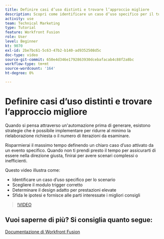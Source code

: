 ```yaml
---
title: Definire casi d’uso distinti e trovare l’approccio migliore
description: Scopri come identificare un caso d’uso specifico per il tuo scenario, determinare la progettazione corretta e fornire alle parti interessate il miglior consiglio in [!DNL Adobe Workfront Fusion].
activity: use
team: Technical Marketing
type: Tutorial
feature: Workfront Fusion
role: User
level: Beginner
kt: 9070
exl-id: 2be7bc61-5c63-47b2-b140-ad9352508d5c
doc-type: video
source-git-commit: 650e4d346e1792863930dcebafacab4c88f2a8bc
workflow-type: tm+mt
source-wordcount: '164'
ht-degree: 0%

---
```


# Definire casi d’uso distinti e trovare l’approccio migliore

Quando si pensa attraverso un&#39;automazione prima di generare, esistono strategie che è possibile implementare per ridurre al minimo la rielaborazione richiesta o il numero di iterazioni da esaminare.

Risparmierai il massimo tempo definendo un chiaro caso d’uso attivato da un evento specifico. Quando non ti prendi presto il tempo per assicurarti di essere nella direzione giusta, finirai per avere scenari complessi o inefficienti.

Questo video illustra come:

* Identificare un caso d’uso specifico per lo scenario
* Scegliere il modulo trigger corretto
* Determinare il design adatto per prestazioni elevate
* Sfida le ipotesi e fornisce alle parti interessate i migliori consigli

>[!VIDEO](https://video.tv.adobe.com/v/335311/?quality=12&learn=on)

## Vuoi saperne di più? Si consiglia quanto segue:

[Documentazione di Workfront Fusion](https://experienceleague.adobe.com/docs/workfront/using/adobe-workfront-fusion/workfront-fusion-2.html?lang=en)
